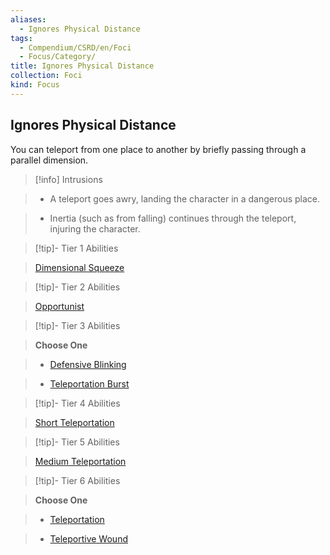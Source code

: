 ```yaml
---
aliases:
  - Ignores Physical Distance
tags:
  - Compendium/CSRD/en/Foci
  - Focus/Category/
title: Ignores Physical Distance
collection: Foci
kind: Focus
---
```

## Ignores Physical Distance    
You can teleport from one place to another by briefly passing through a parallel dimension.    
  
>[!info] Intrusions    
>- A teleport goes awry, landing the character in a dangerous place.    
>- Inertia (such as from falling) continues through the teleport, injuring the character.    
  
  
>[!tip]- Tier 1 Abilities    
> [Dimensional Squeeze](Dimensional-Squeeze.md)    
  
  
>[!tip]- Tier 2 Abilities    
> [Opportunist](Opportunist.md)    
  
  
>[!tip]- Tier 3 Abilities    
> **Choose One**    
>- [Defensive Blinking](Defensive-Blinking.md)    
>- [Teleportation Burst](Teleportation-Burst.md)    
  
  
>[!tip]- Tier 4 Abilities    
> [Short Teleportation](Short-Teleportation.md)    
  
  
>[!tip]- Tier 5 Abilities    
> [Medium Teleportation](Medium-Teleportation.md)    
  
  
>[!tip]- Tier 6 Abilities    
> **Choose One**    
>- [Teleportation](Teleportation.md)    
>- [Teleportive Wound](Teleportive-Wound.md)